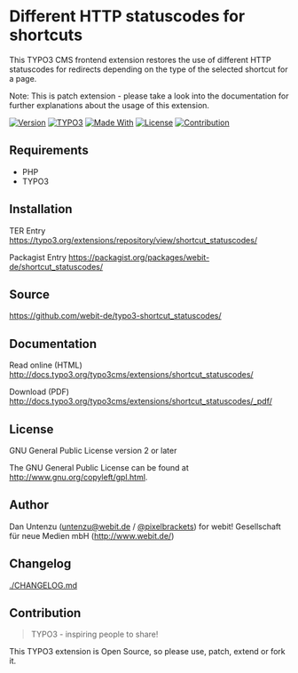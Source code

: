 # Different HTTP statuscodes for shortcuts

This TYPO3 CMS frontend extension restores the use of different 
HTTP statuscodes for redirects depending on the type of the selected 
shortcut for a page.

Note: This is patch extension - please take a look into the documentation
for further explanations about the usage of this extension.

[![Version](https://img.shields.io/packagist/v/webit-de/shortcut_statuscodes.svg?style=flat-square)](https://packagist.org/packages/webit-de/shortcut_statuscodes/)
[![TYPO3](https://img.shields.io/badge/TYPO3-extension-orange.svg?style=flat-square)](https://extensions.typo3.org/extension/shortcut_statuscodes/)
[![Made With](https://img.shields.io/badge/made_with-php-blue?style=flat-square)](https://github.com/webit-de/typo3-shortcut_statuscodes/#requirements)
[![License](https://img.shields.io/badge/license-gpl--2.0--or--later-blue.svg?style=flat-square)](https://spdx.org/licenses/GPL-2.0-or-later.html)
[![Contribution](https://img.shields.io/badge/contributions_welcome-brightgreen.svg?labelColor=brightgreen&style=flat-square)](https://github.com/webit-de/typo3-shortcut_statuscodes/issues/)

## Requirements

- PHP
- TYPO3

## Installation

TER Entry https://typo3.org/extensions/repository/view/shortcut_statuscodes/

Packagist Entry https://packagist.org/packages/webit-de/shortcut_statuscodes/

## Source

https://github.com/webit-de/typo3-shortcut_statuscodes/

## Documentation

Read online (HTML) http://docs.typo3.org/typo3cms/extensions/shortcut_statuscodes/

Download (PDF) http://docs.typo3.org/typo3cms/extensions/shortcut_statuscodes/_pdf/

## License

GNU General Public License version 2 or later

The GNU General Public License can be found at http://www.gnu.org/copyleft/gpl.html.

## Author

Dan Untenzu (<untenzu@webit.de> / [@pixelbrackets](https://github.com/pixelbrackets))
for webit! Gesellschaft für neue Medien mbH (http://www.webit.de/)

## Changelog

[./CHANGELOG.md](CHANGELOG.md)

## Contribution

> TYPO3 - inspiring people to share!

This TYPO3 extension is Open Source, so please use, patch, extend or fork it.
